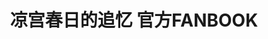 ---
logo: images/official_book/凉宫春日的追忆公式书.jpg
title: 凉宫春日的追忆 官方FANBOOK
subTitle: 暂无资源，如果你拥有该资源，可点击此处向我们提交反馈

category: 公式书

hasResource: false
---